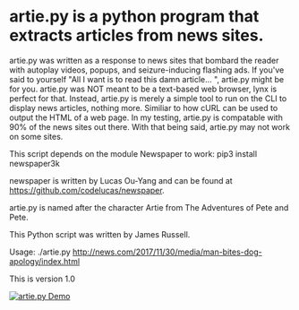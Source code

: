 # artie.py is a python program that extracts articles from news sites.  

artie.py was written as a response to news sites that bombard the reader with autoplay videos, popups, and seizure-inducing flashing ads.  If you've said to yourself "All I want is to read this damn article... ", artie.py might be for you.  artie.py was NOT meant to be a text-based web browser, lynx is perfect for that.  Instead, artie.py is merely a simple tool to run on the CLI to display news articles, nothing more. Similiar to how cURL can be used to output the HTML of a web page. In my testing, artie.py is compatable with 90% of the news sites out there.  With that being said, artie.py may not work on some sites. 

This script depends on the module Newspaper to work:
pip3 install newspaper3k

newspaper is written by Lucas Ou-Yang and can be found at https://github.com/codelucas/newspaper.  

artie.py is named after the character Artie from The Adventures of Pete and Pete.

This Python script was written by James Russell.

Usage: ./artie.py http://news.com/2017/11/30/media/man-bites-dog-apology/index.html

This is version 1.0


<a href="http://www.james-a-russell.com/blog/wp-content/uploads/2017/12/demo-artie"><img src="http://www.james-a-russell.com/blog/wp-content/uploads/2017/12/demo-artie.gif" title="artie.py Demo"/></a>
